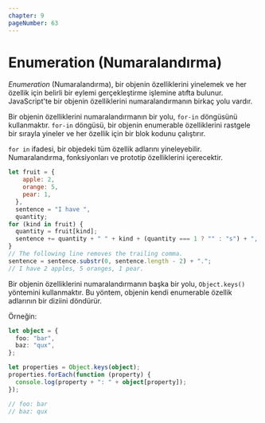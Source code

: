 ```yaml
---
chapter: 9
pageNumber: 63
---
```


# Enumeration (Numaralandırma)

_Enumeration_ (Numaralandırma), bir objenin özelliklerini yinelemek ve her özellik için belirli bir eylemi gerçekleştirme işlemine atıfta bulunur. JavaScript'te bir objenin özelliklerini numaralandırmanın birkaç yolu vardır.

Bir objenin özelliklerini numaralandırmanın bir yolu, `for-in` döngüsünü kullanmaktır. `for-in` döngüsü, bir objenin enumerable özelliklerini rastgele bir sırayla yineler ve her özellik için bir blok kodunu çalıştırır.

`for in` ifadesi, bir objedeki tüm özellik adlarını yineleyebilir. Numaralandırma, fonksiyonları ve prototip özelliklerini içerecektir.

```javascript
let fruit = {
    apple: 2,
    orange: 5,
    pear: 1,
  },
  sentence = "I have ",
  quantity;
for (kind in fruit) {
  quantity = fruit[kind];
  sentence += quantity + " " + kind + (quantity === 1 ? "" : "s") + ", ";
}
// The following line removes the trailing comma.
sentence = sentence.substr(0, sentence.length - 2) + ".";
// I have 2 apples, 5 oranges, 1 pear.
```

Bir objenin özelliklerini numaralandırmanın başka bir yolu, `Object.keys()` yöntemini kullanmaktır. Bu yöntem, objenin kendi enumerable özellik adlarının bir diziini döndürür.

Örneğin:

```typescript
let object = {
  foo: "bar",
  baz: "qux",
};

let properties = Object.keys(object);
properties.forEach(function (property) {
  console.log(property + ": " + object[property]);
});

// foo: bar
// baz: qux
```
